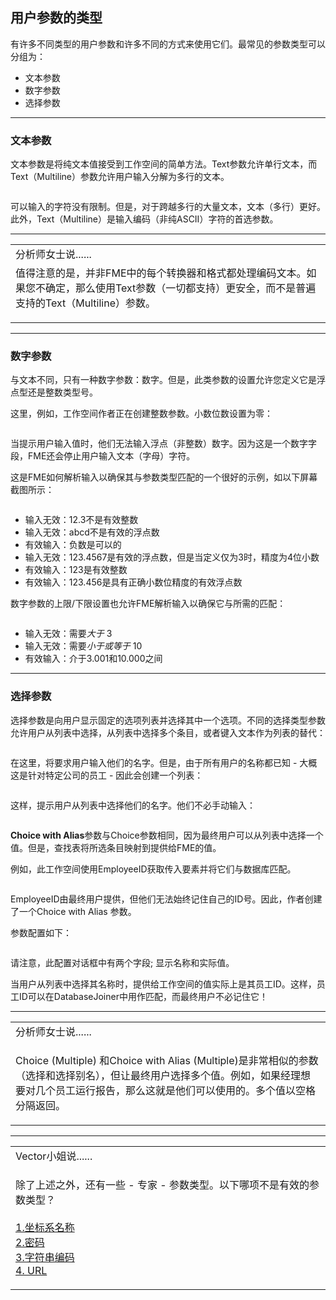    <div id="readme" class="readme blob instapaper_body">
    <article class="markdown-body entry-content" itemprop="text"><h2><a id="user-content-types-of-user-parameters" class="anchor" aria-hidden="true" href="https://github.com/safesoftware/FMETraining/blob/Desktop-Advanced-2018/DesktopAdvanced4Parameters/4.03.ParameterTypes.md#types-of-user-parameters"></a><font style="vertical-align: inherit;"><font style="vertical-align: inherit;">用户参数的类型</font></font></h2>
<p><font style="vertical-align: inherit;"><font style="vertical-align: inherit;">有许多不同类型的用户参数和许多不同的方式来使用它们。</font><font style="vertical-align: inherit;">最常见的参数类型可以分组为：</font></font></p>
<ul>
<li><font style="vertical-align: inherit;"><font style="vertical-align: inherit;">文本参数</font></font></li>
<li><font style="vertical-align: inherit;"><font style="vertical-align: inherit;">数字参数</font></font></li>
<li><font style="vertical-align: inherit;"><font style="vertical-align: inherit;">选择参数</font></font></li>
</ul>
<hr>
<h3><a id="user-content-text-parameters" class="anchor" aria-hidden="true" href="https://github.com/safesoftware/FMETraining/blob/Desktop-Advanced-2018/DesktopAdvanced4Parameters/4.03.ParameterTypes.md#text-parameters"></a><font style="vertical-align: inherit;"><font style="vertical-align: inherit;">文本参数</font></font></h3>
<p><font style="vertical-align: inherit;"><font style="vertical-align: inherit;">文本参数是将纯文本值接受到工作空间的简单方法。</font><font style="vertical-align: inherit;">Text参数允许单行文本，而Text（Multiline）参数允许用户输入分解为多行的文本。</font></font></p>
<p><a target="_blank" href="https://github.com/safesoftware/FMETraining/blob/Desktop-Advanced-2018/DesktopAdvanced4Parameters/Images/Img4.011.TextParameterTypes.png"><img src="./Images/Img4.011.TextParameterTypes.png" alt="" style="max-width:100%;"></a></p>
<p><font style="vertical-align: inherit;"><font style="vertical-align: inherit;">可以输入的字符没有限制。</font><font style="vertical-align: inherit;">但是，对于跨越多行的大量文本，文本（多行）更好。</font><font style="vertical-align: inherit;">此外，Text（Multiline）是输入编码（非纯ASCII）字符的首选参数。</font></font></p>
<hr>
<table>
<tbody><tr>
<td>
<i></i><font style="vertical-align: inherit;"><font style="vertical-align: inherit;">
分析师女士说......
</font></font></td>
</tr>
<tr>
<td><font style="vertical-align: inherit;"><font style="vertical-align: inherit;">
值得注意的是，并非FME中的每个转换器和格式都处理编码文本。</font><font style="vertical-align: inherit;">如果您不确定，那么使用Text参数（一切都支持）更安全，而不是普遍支持的Text（Multiline）参数。

</font></font></td>
</tr>
</tbody></table>
<hr>
<h3><a id="user-content-numeric-parameters" class="anchor" aria-hidden="true" href="https://github.com/safesoftware/FMETraining/blob/Desktop-Advanced-2018/DesktopAdvanced4Parameters/4.03.ParameterTypes.md#numeric-parameters"></a><font style="vertical-align: inherit;"><font style="vertical-align: inherit;">数字参数</font></font></h3>
<p><font style="vertical-align: inherit;"><font style="vertical-align: inherit;">与文本不同，只有一种数字参数：数字。</font><font style="vertical-align: inherit;">但是，此类参数的设置允许您定义它是浮点型还是整数类型号。</font></font></p>
<p><font style="vertical-align: inherit;"><font style="vertical-align: inherit;">这里，例如，工作空间作者正在创建整数参数。</font><font style="vertical-align: inherit;">小数位数设置为零：</font></font></p>
<p><a target="_blank" href="https://github.com/safesoftware/FMETraining/blob/Desktop-Advanced-2018/DesktopAdvanced4Parameters/Images/Img4.012.NumberParameterInteger.png"><img src="./Images/Img4.012.NumberParameterInteger.png" alt="" style="max-width:100%;"></a></p>
<p><font style="vertical-align: inherit;"><font style="vertical-align: inherit;">当提示用户输入值时，他们无法输入浮点（非整数）数字。</font><font style="vertical-align: inherit;">因为这是一个数字字段，FME还会停止用户输入文本（字母）字符。</font></font></p>
<p><font style="vertical-align: inherit;"><font style="vertical-align: inherit;">这是FME如何解析输入以确保其与参数类型匹配的一个很好的示例，如以下屏幕截图所示：</font></font></p>
<p><a target="_blank" href="https://github.com/safesoftware/FMETraining/blob/Desktop-Advanced-2018/DesktopAdvanced4Parameters/Images/Img4.013.BadNumericInput.png"><img src="./Images/Img4.013.BadNumericInput.png" alt="" style="max-width:100%;"></a></p>
<ul>
<li><font style="vertical-align: inherit;"><font style="vertical-align: inherit;">输入无效：12.3不是有效整数</font></font></li>
<li><font style="vertical-align: inherit;"><font style="vertical-align: inherit;">输入无效：abcd不是有效的浮点数</font></font></li>
<li><font style="vertical-align: inherit;"><font style="vertical-align: inherit;">有效输入：负数是可以的</font></font></li>
<li><font style="vertical-align: inherit;"><font style="vertical-align: inherit;">输入无效：123.4567是有效的浮点数，但是当定义仅为3时，精度为4位小数</font></font></li>
<li><font style="vertical-align: inherit;"><font style="vertical-align: inherit;">有效输入：123是有效整数</font></font></li>
<li><font style="vertical-align: inherit;"><font style="vertical-align: inherit;">有效输入：123.456是具有正确小数位精度的有效浮点数</font></font></li>
</ul>
<p><font style="vertical-align: inherit;"><font style="vertical-align: inherit;">数字参数的上限/下限设置也允许FME解析输入以确保它与所需的匹配：</font></font></p>
<p><a target="_blank" href="https://github.com/safesoftware/FMETraining/blob/Desktop-Advanced-2018/DesktopAdvanced4Parameters/Images/Img4.014.NumericInputLimits.png"><img src="./Images/Img4.014.NumericInputLimits.png" alt="" style="max-width:100%;"></a></p>
<ul>
<li><font style="vertical-align: inherit;"><font style="vertical-align: inherit;">输入无效：需要</font></font><em><font style="vertical-align: inherit;"><font style="vertical-align: inherit;">大于</font></font></em><font style="vertical-align: inherit;"><font style="vertical-align: inherit;"> 3</font></font></li>
<li><font style="vertical-align: inherit;"><font style="vertical-align: inherit;">输入无效：需要</font></font><em><font style="vertical-align: inherit;"><font style="vertical-align: inherit;">小于或等于</font></font></em><font style="vertical-align: inherit;"><font style="vertical-align: inherit;"> 10</font></font></li>
<li><font style="vertical-align: inherit;"><font style="vertical-align: inherit;">有效输入：介于3.001和10.000之间</font></font></li>
</ul>
<hr>
<h3><a id="user-content-choice-parameters" class="anchor" aria-hidden="true" href="https://github.com/safesoftware/FMETraining/blob/Desktop-Advanced-2018/DesktopAdvanced4Parameters/4.03.ParameterTypes.md#choice-parameters"></a><font style="vertical-align: inherit;"><font style="vertical-align: inherit;">选择参数</font></font></h3>
<p><font style="vertical-align: inherit;"><font style="vertical-align: inherit;">选择参数是向用户显示固定的选项列表并选择其中一个选项。</font><font style="vertical-align: inherit;">不同的选择类型参数允许用户从列表中选择，从列表中选择多个条目，或者键入文本作为列表的替代：</font></font></p>
<p><a target="_blank" href="https://github.com/safesoftware/FMETraining/blob/Desktop-Advanced-2018/DesktopAdvanced4Parameters/Images/Img4.015.ChoiceParameterTypes.png"><img src="./Images/Img4.015.ChoiceParameterTypes.png" alt="" style="max-width:100%;"></a></p>
<p><font style="vertical-align: inherit;"><font style="vertical-align: inherit;">在这里，将要求用户输入他们的名字。</font><font style="vertical-align: inherit;">但是，由于所有用户的名称都已知 - 大概这是针对特定公司的员工 - 因此会创建一个列表：</font></font></p>
<p><a target="_blank" href="https://github.com/safesoftware/FMETraining/blob/Desktop-Advanced-2018/DesktopAdvanced4Parameters/Images/Img4.016.ChoiceParameterSetup.png"><img src="./Images/Img4.016.ChoiceParameterSetup.png" alt="" style="max-width:100%;"></a></p>
<p><font style="vertical-align: inherit;"><font style="vertical-align: inherit;">这样，提示用户从列表中选择他们的名字。</font><font style="vertical-align: inherit;">他们不必手动输入：</font></font></p>
<p><a target="_blank" href="https://github.com/safesoftware/FMETraining/blob/Desktop-Advanced-2018/DesktopAdvanced4Parameters/Images/Img4.017.ChoiceParameterConfiguration.png"><img src="./Images/Img4.017.ChoiceParameterConfiguration.png" alt="" style="max-width:100%;"></a></p>
<p><font style="vertical-align: inherit;"></font><strong><font style="vertical-align: inherit;"><font style="vertical-align: inherit;">Choice with Alias</font></font></strong><font style="vertical-align: inherit;"><font style="vertical-align: inherit;">参数与Choice参数相同，因为最终用户可以从列表中选择一个值。</font></font><font style="vertical-align: inherit;"><font style="vertical-align: inherit;">但是，查找表将所选条目映射到提供给FME的值。</font></font></p>
<p><font style="vertical-align: inherit;"><font style="vertical-align: inherit;">例如，此工作空间使用EmployeeID获取传入要素并将它们与数据库匹配。</font></font></p><p><a target="_blank" href="https://github.com/safesoftware/FMETraining/blob/Desktop-Advanced-2018/DesktopAdvanced4Parameters/Images/Img4.018.JoinerMatchByID.png"><img src="./Images/Img4.018.JoinerMatchByID.png" alt="" style="max-width:100%;"></a></p>
<p><font style="vertical-align: inherit;"><font style="vertical-align: inherit;">EmployeeID由最终用户提供，但他们无法始终记住自己的ID号。</font><font style="vertical-align: inherit;">因此，作者创建了一个Choice with Alias 参数。</font></font></p>
<p><font style="vertical-align: inherit;"><font style="vertical-align: inherit;">参数配置如下：</font></font></p>
<p><a target="_blank" href="https://github.com/safesoftware/FMETraining/blob/Desktop-Advanced-2018/DesktopAdvanced4Parameters/Images/Img4.019.ChoiceWithAliasConfigDialog.png"><img src="./Images/Img4.019.ChoiceWithAliasConfigDialog.png" alt="" style="max-width:100%;"></a></p>
<p><font style="vertical-align: inherit;"><font style="vertical-align: inherit;">请注意，此配置对话框中有两个字段; </font><font style="vertical-align: inherit;">显示名称和实际值。</font></font></p>
<p><font style="vertical-align: inherit;"><font style="vertical-align: inherit;">当用户从列表中选择其名称时，提供给工作空间的值实际上是其员工ID。</font><font style="vertical-align: inherit;">这样，员工ID可以在DatabaseJoiner中用作匹配，而最终用户不必记住它！</font></font></p>
<hr>
<table>
<tbody><tr>
<td>
<i></i><font style="vertical-align: inherit;"><font style="vertical-align: inherit;">
分析师女士说......
</font></font></td>
</tr>
<tr>
<td><font style="vertical-align: inherit;"><font style="vertical-align: inherit;">

Choice (Multiple) 和Choice with Alias (Multiple)是非常相似的参数（选择和选择别名），但让最终用户选择多个值。</font><font style="vertical-align: inherit;">例如，如果经理想要对几个员工运行报告，那么这就是他们可以使用的。</font><font style="vertical-align: inherit;">多个值以空格分隔返回。

</font></font></td>
</tr>
</tbody></table>
<hr>

<table>
<tbody><tr>
<td>
<i></i><font style="vertical-align: inherit;"><font style="vertical-align: inherit;">
Vector小姐说......
</font></font></td>
</tr>
<tr>
<td><font style="vertical-align: inherit;"><font style="vertical-align: inherit;">

除了上述之外，还有一些 - 专家 - 参数类型。</font><font style="vertical-align: inherit;">以下哪项不是有效的参数类型？ 
</font></font><br><br><a href="http://52.73.3.37/fmedatastreaming/Manual/QAResponse2017.fmw?chapter=11&amp;question=3&amp;answer=1&amp;DestDataset_TEXTLINE=C%3A%5CFMEOutput%5CQAResponse.html" rel="nofollow"><font style="vertical-align: inherit;"><font style="vertical-align: inherit;">1.坐标系名称</font></font></a>
<br><a href="http://52.73.3.37/fmedatastreaming/Manual/QAResponse2017.fmw?chapter=11&amp;question=3&amp;answer=2&amp;DestDataset_TEXTLINE=C%3A%5CFMEOutput%5CQAResponse.html" rel="nofollow"><font style="vertical-align: inherit;"><font style="vertical-align: inherit;">2.密码</font></font></a>
<br><a href="http://52.73.3.37/fmedatastreaming/Manual/QAResponse2017.fmw?chapter=11&amp;question=3&amp;answer=3&amp;DestDataset_TEXTLINE=C%3A%5CFMEOutput%5CQAResponse.html" rel="nofollow"><font style="vertical-align: inherit;"><font style="vertical-align: inherit;">3.字符串编码</font></font></a>
<br><a href="http://52.73.3.37/fmedatastreaming/Manual/QAResponse2017.fmw?chapter=11&amp;question=3&amp;answer=4&amp;DestDataset_TEXTLINE=C%3A%5CFMEOutput%5CQAResponse.html" rel="nofollow"><font style="vertical-align: inherit;"><font style="vertical-align: inherit;">4. URL</font></font></a>

</td>
</tr>
</tbody></table>
</article>
</div>
</body></html>
